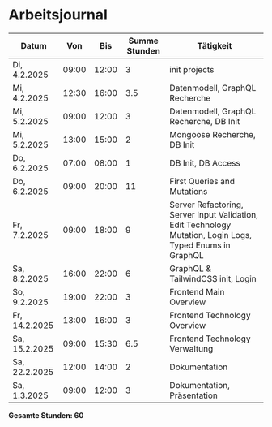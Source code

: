 # Arbeitsjournal

| Datum       | Von  | Bis  | Summe Stunden | Tätigkeit |
|------------|------|------|--------------|-----------|
| Di, 4.2.2025  | 09:00 | 12:00 | 3  | init projects |
| Mi, 4.2.2025  | 12:30 | 16:00 | 3.5  | Datenmodell, GraphQL Recherche |
| Mi, 5.2.2025  | 09:00 | 12:00 | 3  | Datenmodell, GraphQL Recherche, DB Init |
| Mi, 5.2.2025  | 13:00 | 15:00 | 2  | Mongoose Recherche, DB Init |
| Do, 6.2.2025  | 07:00 | 08:00 | 1  | DB Init, DB Access |
| Do, 6.2.2025  | 09:00 | 20:00 | 11  | First Queries and Mutations |
| Fr, 7.2.2025  | 09:00 | 18:00 | 9  | Server Refactoring, Server Input Validation, Edit Technology Mutation, Login Logs, Typed Enums in GraphQL |
| Sa, 8.2.2025  | 16:00 | 22:00 | 6  | GraphQL & TailwindCSS init, Login |
| So, 9.2.2025  | 19:00 | 22:00 | 3  | Frontend Main Overview |
| Fr, 14.2.2025 | 13:00 | 16:00 | 3  | Frontend Technology Overview |
| Sa, 15.2.2025 | 09:00 | 15:30 | 6.5  | Frontend Technology Verwaltung |
| Sa, 22.2.2025 | 12:00 | 14:00 | 2  | Dokumentation |
| Sa, 1.3.2025  | 09:00 | 12:00 | 3  | Dokumentation, Präsentation |

**Gesamte Stunden: 60**
